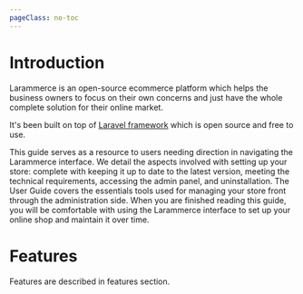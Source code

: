```yaml
---
pageClass: no-toc
---
```


# Introduction

Larammerce is an open-source ecommerce platform which helps the business owners to focus on their own concerns and just have the whole complete solution for their online market.

It's been built on top of [Laravel framework](https://laravel.com) which is open source and free to use.

This guide serves as a resource to users needing direction in navigating the Larammerce interface.
We detail the aspects involved with setting up your store: complete with keeping it up to date to the latest version, meeting the technical requirements, accessing the admin panel, and uninstallation.
The User Guide covers the essentials tools used for managing your store front through the administration side.
When you are finished reading this guide, you will be comfortable with using the Larammerce interface to set up your online shop and maintain it over time.

# Features

Features are described in features section.